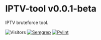# IPTV-tool v0.0.1-beta
IPTV bruteforce tool.

![Visitors](https://api.visitorbadge.io/api/visitors?path=https%3A%2F%2Fgithub.com%2Fits0x08%2FIPTV-tool&countColor=%232ccce4&style=flat-square)
[![Semgrep](https://github.com/its0x08/IPTV-tool/actions/workflows/semgrep.yml/badge.svg?branch=master)](https://github.com/its0x08/IPTV-tool/actions/workflows/semgrep.yml)
[![Pylint](https://github.com/its0x08/IPTV-tool/actions/workflows/pylint.yml/badge.svg?branch=master)](https://github.com/its0x08/IPTV-tool/actions/workflows/pylint.yml)
